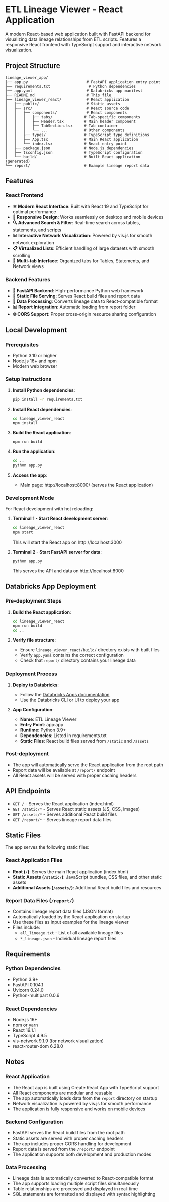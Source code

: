 # ETL Lineage Viewer - React Application

A modern React-based web application built with FastAPI backend for visualizing data lineage relationships from ETL scripts. Features a responsive React frontend with TypeScript support and interactive network visualization.

## Project Structure

```
lineage_viewer_app/
├── app.py                          # FastAPI application entry point
├── requirements.txt                 # Python dependencies
├── app.yaml                        # Databricks app manifest
├── README.md                       # This file
├── lineage_viewer_react/           # React application
│   ├── public/                     # Static assets
│   ├── src/                        # React source code
│   │   ├── components/             # React components
│   │   │   ├── tabs/              # Tab-specific components
│   │   │   ├── Header.tsx         # Main header component
│   │   │   ├── TabSection.tsx     # Tab container
│   │   │   └── ...                # Other components
│   │   ├── types/                 # TypeScript type definitions
│   │   ├── App.tsx                # Main React application
│   │   └── index.tsx              # React entry point
│   ├── package.json               # Node.js dependencies
│   ├── tsconfig.json              # TypeScript configuration
│   └── build/                     # Built React application (generated)
└── report/                        # Example lineage report data

```

## Features

### React Frontend
- **⚛️ Modern React Interface**: Built with React 19 and TypeScript for optimal performance
- **📱 Responsive Design**: Works seamlessly on desktop and mobile devices
- **🔍 Advanced Search & Filter**: Real-time search across tables, statements, and scripts
- **📊 Interactive Network Visualization**: Powered by vis.js for smooth network exploration
- **📋 Virtualized Lists**: Efficient handling of large datasets with smooth scrolling
- **🎯 Multi-tab Interface**: Organized tabs for Tables, Statements, and Network views

### Backend Features
- **🚀 FastAPI Backend**: High-performance Python web framework
- **📁 Static File Serving**: Serves React build files and report data
- **🔄 Data Processing**: Converts lineage data to React-compatible format
- **📊 Report Integration**: Automatic loading from report folder
- **🌐 CORS Support**: Proper cross-origin resource sharing configuration


## Local Development

### Prerequisites
- Python 3.10 or higher
- Node.js 16+ and npm
- Modern web browser

### Setup Instructions

1. **Install Python dependencies**:
   ```bash
   pip install -r requirements.txt
   ```

2. **Install React dependencies**:
   ```bash
   cd lineage_viewer_react
   npm install
   ```

3. **Build the React application**:
   ```bash
   npm run build
   ```

4. **Run the application**:
   ```bash
   cd ..
   python app.py
   ```

5. **Access the app**:
   - Main page: http://localhost:8000/ (serves the React application)

### Development Mode

For React development with hot reloading:

1. **Terminal 1 - Start React development server**:
   ```bash
   cd lineage_viewer_react
   npm start
   ```
   This will start the React app on http://localhost:3000

2. **Terminal 2 - Start FastAPI server for data**:
   ```bash
   python app.py
   ```
   This serves the API and data on http://localhost:8000

## Databricks App Deployment

### Pre-deployment Steps

1. **Build the React application**:
   ```bash
   cd lineage_viewer_react
   npm run build
   cd ..
   ```

2. **Verify file structure**:
   - Ensure `lineage_viewer_react/build/` directory exists with built files
   - Verify `app.yaml` contains the correct configuration
   - Check that `report/` directory contains your lineage data

### Deployment Process

1. **Deploy to Databricks**:
   - Follow the [Databricks Apps documentation](https://docs.databricks.com/aws/en/dev-tools/databricks-apps/)
   - Use the Databricks CLI or UI to deploy your app

2. **App Configuration**:
   - **Name**: ETL Lineage Viewer
   - **Entry Point**: app:app
   - **Runtime**: Python 3.9+
   - **Dependencies**: Listed in requirements.txt
   - **Static Files**: React build files served from `/static` and `/assets`

### Post-deployment

- The app will automatically serve the React application from the root path
- Report data will be available at `/report/` endpoint
- All React assets will be served with proper caching headers

## API Endpoints

- `GET /` - Serves the React application (index.html)
- `GET /static/*` - Serves React static assets (JS, CSS, images)
- `GET /assets/*` - Serves additional React build files
- `GET /report/*` - Serves lineage report data files

## Static Files

The app serves the following static files:

### React Application Files
- **Root (`/`)**: Serves the main React application (index.html)
- **Static Assets (`/static/`)**: JavaScript bundles, CSS files, and other static assets
- **Additional Assets (`/assets/`)**: Additional React build files and resources

### Report Data Files (`/report/`)
- Contains lineage report data files (JSON format)
- Automatically loaded by the React application on startup
- Use these files as input examples for the lineage viewer
- Files include:
  - `all_lineage.txt` - List of all available lineage files
  - `*_lineage.json` - Individual lineage report files

## Requirements

### Python Dependencies
- Python 3.9+
- FastAPI 0.104.1
- Uvicorn 0.24.0
- Python-multipart 0.0.6

### React Dependencies
- Node.js 16+
- npm or yarn
- React 19.1.1
- TypeScript 4.9.5
- vis-network 9.1.9 (for network visualization)
- react-router-dom 6.28.0

## Notes

### React Application
- The React app is built using Create React App with TypeScript support
- All React components are modular and reusable
- The app automatically loads data from the `report` directory on startup
- Network visualization is powered by vis.js for smooth performance
- The application is fully responsive and works on mobile devices

### Backend Configuration
- FastAPI serves the React build files from the root path
- Static assets are served with proper caching headers
- The app includes proper CORS handling for development
- Report data is served from the `/report/` endpoint
- The application supports both development and production modes

### Data Processing
- Lineage data is automatically converted to React-compatible format
- The app supports loading multiple script files simultaneously
- Table relationships are processed and displayed in real-time
- SQL statements are formatted and displayed with syntax highlighting
